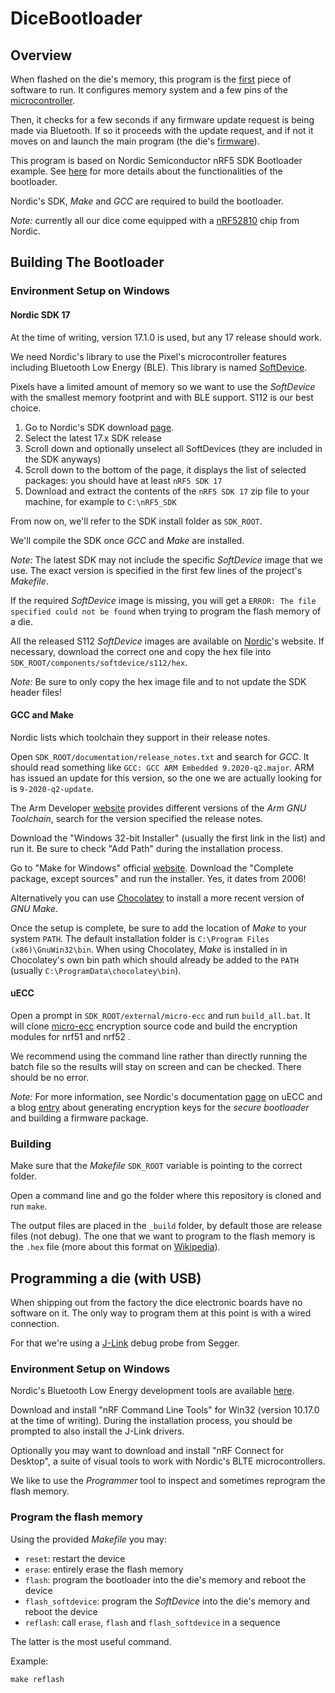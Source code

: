 # DiceBootloader

## Overview

When flashed on the die's memory, this program is the [first](https://en.wikipedia.org/wiki/Bootloader)
piece of software to run.
It configures memory system and a few pins of the [microcontroller](https://en.wikipedia.org/wiki/Microcontroller).

Then, it checks for a few seconds if any firmware update request is being made via Bluetooth.
If so it proceeds with the update request, and if not it moves on and launch the main program
(the die's [firmware](https://github.com/GameWithPixels/DiceFirmware)).

This program is based on Nordic Semiconductor nRF5 SDK Bootloader example.
See [here](https://infocenter.nordicsemi.com/topic/sdk_nrf5_v17.0.0/lib_bootloader.html) for
more details about the functionalities of the bootloader.

Nordic's SDK, *Make* and *GCC* are required to build the bootloader.

*Note:* currently all our dice come equipped with a [nRF52810](https://www.nordicsemi.com/Products/nRF52810)
chip from Nordic.

## Building The Bootloader

### Environment Setup on Windows

#### Nordic SDK 17

At the time of writing, version 17.1.0 is used, but any 17 release should work.

We need Nordic's library to use the Pixel's microcontroller features including Bluetooth Low Energy (BLE).
This library is named [SoftDevice](https://infocenter.nordicsemi.com/topic/ug_gsg_ses/UG/gsg/softdevices.html).

Pixels have a limited amount of memory so we want to use the *SoftDevice* with the smallest memory footprint
and with BLE support. S112 is our best choice.

1. Go to Nordic's SDK download [page](https://www.nordicsemi.com/Products/Development-software/nRF5-SDK/Download#infotabs).
2. Select the latest 17.x SDK release
3. Scroll down and optionally unselect all SoftDevices (they are included in the SDK anyways)
4. Scroll down to the bottom of the page, it displays the list of selected packages: you should have at least `nRF5 SDK 17`
5. Download and extract the contents of the `nRF5 SDK 17` zip file to your machine, for example to `C:\nRF5_SDK`

From now on, we'll refer to the SDK install folder as `SDK_ROOT`.

We'll compile the SDK once *GCC* and *Make* are installed.

*Note:* The latest SDK may not include the specific *SoftDevice* image that we use.
The exact version is specified in the first few lines of the project's *Makefile*.

If the required *SoftDevice* image is missing, you will get a `ERROR: The file specified could not be found`
when trying to program the flash memory of a die.

All the released S112 *SoftDevice* images are available on
[Nordic](https://www.nordicsemi.com/Products/Development-software/s112/download)'s website.
If necessary, download the correct one and copy the hex file into `SDK_ROOT/components/softdevice/s112/hex`.

*Note:* Be sure to only copy the hex image file and to not update the SDK header files!

#### GCC and Make

Nordic lists which toolchain they support in their release notes.

Open `SDK_ROOT/documentation/release_notes.txt` and search for *GCC*.
It should read something like `GCC: GCC ARM Embedded 9.2020-q2.major`.
ARM has issued an update for this version, so the one we are actually looking for is `9-2020-q2-update`.

The Arm Developer [website](https://developer.arm.com/downloads/-/gnu-rm) provides different versions
of the *Arm GNU Toolchain*, search for the version specified the release notes.

Download the "Windows 32-bit Installer" (usually the first link in the list) and run it.
Be sure to check "Add Path" during the installation process.

Go to "Make for Windows" official [website](http://gnuwin32.sourceforge.net/packages/make.htm#download).
Download the "Complete package, except sources" and run the installer. Yes, it dates from 2006!

Alternatively you can use [Chocolatey](https://community.chocolatey.org/packages/make) to install
a more recent version of *GNU Make*.

Once the setup is complete, be sure to add the location of *Make* to your system `PATH`.
The default installation folder is `C:\Program Files (x86)\GnuWin32\bin`.
When using Chocolatey, *Make* is installed in in Chocolatey's own bin path which should already
be added to the `PATH` (usually `C:\ProgramData\chocolatey\bin`).

#### uECC

Open a prompt in `SDK_ROOT/external/micro-ecc` and run `build_all.bat`.
It will clone [micro-ecc](https://github.com/kmackay/micro-ecc) encryption source code and
build the encryption modules for nrf51 and nrf52 .

We recommend using the command line rather than directly running the batch file so the results
will stay on screen and can be checked. There should be no error.

*Note:* For more information, see Nordic's documentation
[page](https://infocenter.nordicsemi.com/topic/sdk_nrf5_v17.1.0/lib_crypto_backend_micro_ecc.html)
on uECC and a blog
[entry](https://devzone.nordicsemi.com/guides/short-range-guides/b/software-development-kit/posts/getting-started-with-nordics-secure-dfu-bootloader)
about generating encryption keys for the *secure bootloader* and building a firmware package.

### Building

Make sure that the *Makefile* `SDK_ROOT` variable is pointing to the correct folder.

Open a command line and go the folder where this repository is cloned and run `make`.

The output files are placed in the `_build` folder, by default those are release files (not debug).
The one that we want to program to the flash memory is the `.hex` file
(more about this format on [Wikipedia](https://en.wikipedia.org/wiki/Intel_HEX)).

## Programming a die (with USB)

When shipping out from the factory the dice electronic boards have no software on it.
The only way to program them at this point is with a wired connection.

For that we're using a [J-Link](https://www.segger.com/products/debug-probes/j-link/models/j-link-plus/)
debug probe from Segger.

### Environment Setup on Windows

Nordic's Bluetooth Low Energy development tools are available
[here](https://www.nordicsemi.com/Products/Bluetooth-Low-Energy/Development-tools#infotabs).

Download and install "nRF Command Line Tools" for Win32 (version 10.17.0 at the time of writing).
During the installation process, you should be prompted to also install the J-Link drivers.

Optionally you may want to download and install "nRF Connect for Desktop",
a suite of visual tools to work with Nordic's BLTE microcontrollers.

We like to use the *Programmer* tool to inspect and sometimes reprogram the flash memory.

### Program the flash memory

Using the provided *Makefile* you may:

* `reset`: restart the device
* `erase`: entirely erase the flash memory
* `flash`: program the bootloader into the die's memory and reboot the device
* `flash_softdevice`: program the *SoftDevice* into the die's memory and reboot the device
* `reflash`: call `erase`, `flash` and `flash_softdevice` in a sequence

The latter is the most useful command.

Example:
```
make reflash
```
